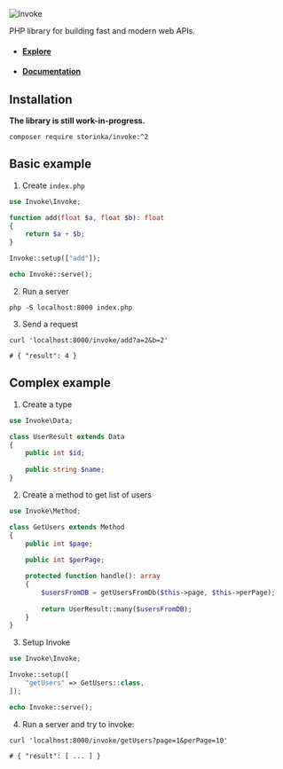![Invoke](https://user-images.githubusercontent.com/21020331/145628046-ca19dbdf-2935-49fe-934c-a171219566cc.png)

PHP library for building fast and modern web APIs.

- #### [Explore](https://explore.invoke.red)
- #### [Documentation](https://invoke.red/docs)

## Installation

**The library is still work-in-progress.**

```shell
composer require storinka/invoke:^2
```

## Basic example

1. Create `index.php`

```php
use Invoke\Invoke;

function add(float $a, float $b): float
{
    return $a + $b;
}

Invoke::setup(["add"]);

echo Invoke::serve();
```

2. Run a server

```shell
php -S localhost:8000 index.php 
```

3. Send a request

```shell
curl 'localhost:8000/invoke/add?a=2&b=2'

# { "result": 4 }
```

## Complex example

1. Create a type

```php
use Invoke\Data;

class UserResult extends Data
{
    public int $id;
    
    public string $name;
}
```

2. Create a method to get list of users

```php
use Invoke\Method;

class GetUsers extends Method
{
    public int $page;
    
    public int $perPage;

    protected function handle(): array
    {
        $usersFromDB = getUsersFromDb($this->page, $this->perPage);
        
        return UserResult::many($usersFromDB);
    }
}
```

3. Setup Invoke

```php
use Invoke\Invoke;

Invoke::setup([
    "getUsers" => GetUsers::class,
]);

echo Invoke::serve();
```

4. Run a server and try to invoke:

```shell
curl 'localhost:8000/invoke/getUsers?page=1&perPage=10'

# { "result": [ ... ] }
```
